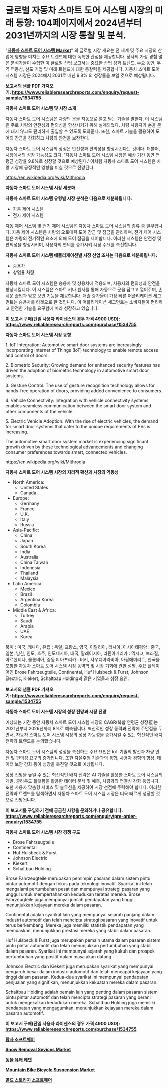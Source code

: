 <p><h1>글로벌 자동차 스마트 도어 시스템 시장의 미래 동향: 104페이지에서 2024년부터 2031년까지의 시장 통찰 및 분석.</h1></p><p>"<strong><a href="https://www.reliableresearchreports.com/automotive-smart-door-system-r1534755">자동차 스마트 도어 시스템 Market</a></strong>" 의 글로벌 시장 개요는 전 세계 및 주요 시장의 산업에 영향을 미치는 주요 트렌드에 대한 독특한 관점을 제공합니다. 당사의 가장 경험 많은 분석가들이 수집한 이 글로벌 산업 보고서는 중요한 산업 성과 트렌드, 수요 동인, 무역 역동성, 선도 기업 및 미래 트렌드에 대한 통찰력을 제공합니다. 자동차 스마트 도어 시스템 시장은 2024에서 2031로 매년 9.8% 의 성장률을 보일 것으로 예상됩니다.</p>
<p><strong>보고서의 샘플 PDF 가져오기:&nbsp;<a href="https://www.reliableresearchreports.com/enquiry/request-sample/1534755">https://www.reliableresearchreports.com/enquiry/request-sample/1534755</a></strong></p>
<p><strong>자동차 스마트 도어 시스템 및 시장 소개</strong></p>
<p><p>자동차 스마트 도어 시스템은 차량의 문을 자동으로 열고 닫는 기술을 말한다. 이 시스템은 주로 차량의 안전성과 편의성을 향상시키기 위해 설계되었다. 차량 사용자가 손을 문에 대지 않고도 편리하게 출입할 수 있도록 도와준다. 또한, 스마트 기술을 활용하여 도어의 잠금을 강화하고 차량의 안전을 보장한다.</p><p>자동차 스마트 도어 시스템의 장점은 안전성과 편의성을 향상시킨다는 것이다. 더불어, 시장에서의 성장 가능성도 크다. '자동차 스마트 도어 시스템 시장은 예상 기간 동안 연평균 성장률 9.8%로 성장할 것으로 예상된다.' 이처럼 자동차 스마트 도어 시스템은 차량 시장에 긍정적인 영향을 미칠 것으로 전망된다.</p></p>
<p><a href="https://en.wikipedia.org/wiki/Mithrodia">https://en.wikipedia.org/wiki/Mithrodia</a></p>
<p><strong>자동차 스마트 도어 시스템 시장 세분화</strong></p>
<p><strong>자동차 스마트 도어 시스템 유형별 시장 분석은 다음으로 세분화됩니다:</strong></p>
<p><ul><li>자동 제어 시스템</li><li>전자 제어 시스템</li></ul></p>
<p><p>자동 제어 시스템 및 전기 제어 시스템은 자동차 스마트 도어 시스템의 종류 중 일부입니다. 자동 제어 시스템은 차량의 오토매틱 도어 잠금 및 잠금을 관리하며, 전기 제어 시스템은 차량의 전기적인 요소에 의해 도어 잠금을 제어합니다. 이러한 시스템은 안전성 및 편의성을 향상시키며, 사용자의 편의를 증가시켜 시장 수요를 촉진합니다.</p></p>
<p><strong>자동차 스마트 도어 시스템 애플리케이션별 시장 산업 조사는 다음으로 세분화됩니다:</strong></p>
<p><ul><li>승용차</li><li>상업용 차량</li></ul></p>
<p><p>자동차 스마트 도어 시스템은 승용차 및 상용차에 적용되며, 사용자의 편의성과 안전을 향상시킵니다. 이 시스템은 스마트 키나 센서를 통해 자동으로 문을 잠그고 열어주며, 손쉬운 출입과 암호 보안 기능을 제공합니다. 매출 증가율이 가장 빠른 어플리케이션 세그먼트는 승용차를 타겟으로 한 것입니다. 이 어플리케이션 세그먼트는 소비자들이 편리하고 안전한 기술을 요구함에 따라 성장하고 있습니다.</p></p>
<p><strong>이 보고서 구매(단일 사용자 라이센스의 경우 가격 4900 USD): <a href="https://www.reliableresearchreports.com/purchase/1534755">https://www.reliableresearchreports.com/purchase/1534755</a></strong></p>
<p><strong>자동차 스마트 도어 시스템 시장 동향</strong></p>
<p><p>1. IoT Integration: Automotive smart door systems are increasingly incorporating Internet of Things (IoT) technology to enable remote access and control of doors.</p><p>2. Biometric Security: Growing demand for enhanced security features has driven the adoption of biometric technology in automotive smart door systems.</p><p>3. Gesture Control: The use of gesture recognition technology allows for hands-free operation of doors, providing added convenience to consumers.</p><p>4. Vehicle Connectivity: Integration with vehicle connectivity systems enables seamless communication between the smart door system and other components of the vehicle.</p><p>5. Electric Vehicle Adoption: With the rise of electric vehicles, the demand for smart door systems that cater to the unique requirements of EVs is increasing.</p><p>The automotive smart door system market is experiencing significant growth driven by these technological advancements and changing consumer preferences towards smart, connected vehicles.</p></p>
<p>https://en.wikipedia.org/wiki/Mithrodia</p>
<p><strong>자동차 스마트 도어 시스템 시장의 지리적 확산과 시장의 역동성</strong></p>
<p><ul>
    <li>
        North America:
        <ul>
            <li>United States</li>
            <li>Canada</li>
        </ul>
    </li>
    <li>
        Europe:
        <ul>
            <li>Germany</li>
            <li>France</li>
            <li>U.K.</li>
            <li>Italy</li>
            <li>Russia</li>
        </ul>
    </li>
    <li>
        Asia-Pacific:
        <ul>
            <li>China</li>
            <li>Japan</li>
            <li>South Korea</li>
            <li>India</li>
            <li>Australia</li>
            <li>China Taiwan</li>
            <li>Indonesia</li>
            <li>Thailand</li>
            <li>Malaysia</li>
        </ul>
    </li>
    <li>
        Latin America:
        <ul>
            <li>Mexico</li>
            <li>Brazil</li>
            <li>Argentina Korea</li>
            <li>Colombia</li>
        </ul>
    </li>
    <li>
        Middle East & Africa:
        <ul>
            <li>Turkey</li>
            <li>Saudi</li>
            <li>Arabia</li>
            <li>UAE</li>
            <li>Korea</li>
        </ul>
    </li>
    </ul></p>
<p><p>북미 : 미국, 캐나다, 유럽 : 독일, 프랑스, 영국, 이탈리아, 러시아, 아시아태평양 : 중국, 일본, 남한, 인도, 호주, 인도네시아, 태국, 말레이시아, 라틴아메리카 : 멕시코, 브라질, 아르헨티나, 콜롬비아, 중동 & 아프리카 : 터키, 사우디아라비아, 아랍에미리트, 한국을 포함한 자동차 스마트 도어 시스템 시장 동역학 및 시장 기회에 관한 설명. 주요 플레이어인 Brose Fahrzeugteile, Continental, Huf Hulsbeck & Furst, Johnson Electric, Kiekert, Schaltbau Holding과 같은 기업들과 성장 요인.</p></p>
<p><strong>보고서의 샘플 PDF 가져오기:&nbsp;<a href="https://www.reliableresearchreports.com/enquiry/request-sample/1534755">https://www.reliableresearchreports.com/enquiry/request-sample/1534755</a></strong></p>
<p><strong>자동차 스마트 도어 시스템 시장의 성장 전망과 시장 전망</strong></p>
<p><p>예상되는 기간 동안 자동차 스마트 도어 시스템 시장의 CAGR(복합 연평균 성장률)는 2021년부터 2026년까지 8%로 예측됩니다. 혁신적인 성장 동력과 전략에 주안점을 두면서, 자동차 스마트 도어 시스템 시장의 성장 가능성을 증가시킬 수 있는 혁신적인 배치 전략과 트렌드를 논의했습니다.</p><p>자동차 스마트 도어 시스템의 성장을 촉진하는 주요 요인은 IoT 기술의 발전과 차량 안전 및 편의성 요구의 증가입니다. 또한 자율주행 기술과의 통합, 사용자 경험의 향상, 데이터 보안 강화 등이 성장을 촉진할 것으로 예상됩니다.</p><p>성장 전망을 높일 수 있는 혁신적인 배치 전략은 AI 기술을 활용한 스마트 도어 시스템의 개발, 클라우드 플랫폼을 활용한 데이터 분석 및 예측, 차량과의 연결성 강화 등입니다. 또한 사용자 맞춤형 서비스 및 솔루션을 제공하여 시장 선점에 주력해야 합니다. 이러한 전략과 트렌드를 탐색하면서 자동차 스마트 도어 시스템 시장은 더욱 빠르게 성장할 것으로 전망됩니다.</p></p>
<p><strong>이 보고서를 구입하기 전에 궁금한 사항을 문의하거나 공유합니다. <a href="https://www.reliableresearchreports.com/enquiry/pre-order-enquiry/1534755">https://www.reliableresearchreports.com/enquiry/pre-order-enquiry/1534755</a></strong></p>
<p><strong>자동차 스마트 도어 시스템 시장 경쟁 구도</strong></p>
<p><ul><li>Brose Fahrzeugteile</li><li>Continental</li><li>Huf Hulsbeck & Furst</li><li>Johnson Electric</li><li>Kiekert</li><li>Schaltbau Holding</li></ul></p>
<p><p>Brose Fahrzeugteile merupakan pemimpin pasaran dalam sistem pintu pintar automotif dengan fokus pada teknologi inovatif. Syarikat ini telah mengalami pertumbuhan pesat dan mempunyai strategi pasaran yang unggul untuk mempertahankan kedudukan teratas mereka. Brose Fahrzeugteile juga mempunyai jumlah pendapatan yang tinggi, menunjukkan kejayaan mereka dalam pasaran.</p><p>Continental adalah syarikat lain yang mempunyai sejarah panjang dalam industri automotif dan telah mencipta strategi pasaran yang inovatif untuk terus berkembang. Mereka juga memiliki statistik pendapatan yang memuaskan, menunjukkan prestasi mereka yang stabil dalam pasaran.</p><p>Huf Hulsbeck & Furst juga merupakan pemain utama dalam pasaran sistem pintu pintar automotif dan telah menunjukkan pertumbuhan yang stabil dalam pasaran. Syarikat ini mempunyai sejarah yang kukuh dan prospek pertumbuhan yang positif dalam masa akan datang.</p><p>Johnson Electric dan Kiekert juga merupakan syarikat yang mempunyai pengaruh besar dalam industri automotif dan telah mencapai kejayaan yang tinggi dalam pasaran. Kedua-dua syarikat ini mempunyai pendapatan penjualan yang signifikan, menunjukkan kekuatan mereka dalam pasaran.</p><p>Schaltbau Holding adalah pemain lain yang penting dalam pasaran sistem pintu pintar automotif dan telah mencipta strategi pasaran yang berani untuk mengekalkan kedudukan mereka. Schaltbau Holding juga memiliki pendapatan yang mengagumkan, menunjukkan kejayaan mereka dalam pasaran automotif.</p></p>
<p><strong>이 보고서 구매(단일 사용자 라이센스의 경우 가격 4900 USD): <a href="https://www.reliableresearchreports.com/purchase/1534755">https://www.reliableresearchreports.com/purchase/1534755</a></strong></p>
<p><strong><p><a href="https://medium.com/@derrickmafrks96745/2024%EB%85%84%EB%B6%80%ED%84%B0-2031%EB%85%84%EA%B9%8C%EC%A7%80%EC%9D%98-%EA%B8%80%EB%A1%9C%EB%B2%8C-%ED%83%90%EC%82%AC-%EC%86%8C%ED%94%84%ED%8A%B8%EC%9B%A8%EC%96%B4-%EC%8B%9C%EC%9E%A5-%EA%B8%B0%ED%9A%8C-%EB%B0%8F-%EC%98%88%EC%B8%A1-6b9d06330ea1">탐사 소프트웨어</a></p><p><a href="https://medium.com/@karleeprice2004/future-trends-in-global-snow-removal-sevices-market-market-insights-and-analysis-from-2024-to-2031-9a4635059366">Snow Removal Sevices Market</a></p><p><a href="https://github.com/sougarounis/Market-Research-Report-List-5/blob/main/180056294860.md">동물 유래 레넷</a></p><p><a href="https://medium.com/@marcoshoppe2023/analyzing-mountain-bike-bicycle-suspension-market-dynamics-and-growth-drivers-and-forecasted-for-83b1a05cc716">Mountain Bike Bicycle Suspension Market</a></p><p><a href="https://medium.com/@joshuapierce88/%EA%B8%80%EB%A1%9C%EB%B2%8C-%EB%83%89%EC%9E%A5-%EC%A0%80%EC%9E%A5%EC%86%8C-%EC%86%8C%ED%94%84%ED%8A%B8%EC%9B%A8%EC%96%B4-%EC%8B%9C%EC%9E%A5-%EC%A0%9C%ED%92%88-%EC%9C%A0%ED%98%95-%ED%81%B4%EB%9D%BC%EC%9A%B0%EB%93%9C-%EA%B8%B0%EB%B0%98-%EC%9B%B9-%EA%B8%B0%EB%B0%98-%EC%B5%9C%EC%A2%85-%EC%82%AC%EC%9A%A9%EC%9E%90-%EB%B0%8F-%EC%A7%80%EC%97%AD%EC%97%90-%EC%B4%88%EC%A0%90%EC%9D%84-%EB%A7%9E%EC%B6%98-%EB%B6%84%EC%84%9D-%EB%B0%8F-%EC%98%88%EC%B8%A1-2024-2031-4cfa7203ee78">콜드 스토리지 소프트웨어</a></p></strong></p>
<p></p>